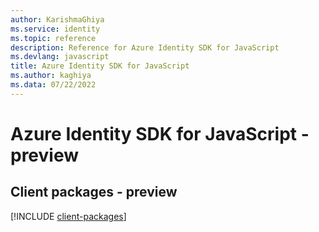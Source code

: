 ```yaml
---
author: KarishmaGhiya
ms.service: identity
ms.topic: reference
description: Reference for Azure Identity SDK for JavaScript
ms.devlang: javascript
title: Azure Identity SDK for JavaScript
ms.author: kaghiya
ms.data: 07/22/2022
---
```

# Azure Identity SDK for JavaScript - preview

## Client packages - preview
[!INCLUDE [client-packages](identity-client-index.md)]
